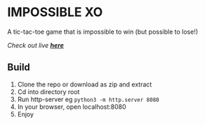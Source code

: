 # IMPOSSIBLE XO

A tic-tac-toe game that is impossible to win (but possible to lose!)

 _Check out live [__here__](https://www.priteshtupe.com/impossible-xo)_

## Build

1. Clone the repo or download as zip and extract
2. Cd into directory root 
3. Run http-server eg `python3 -m http.server 8080`
4. In your browser, open localhost:8080
5. Enjoy

